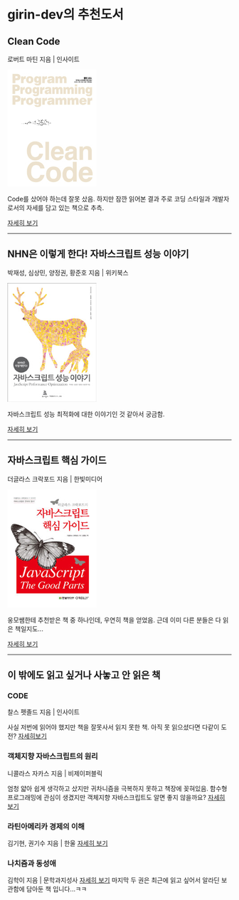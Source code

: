 # girin-dev의 추천도서

## Clean Code
로버트 마틴 지음 | 인사이트

![Clean Code 책 표지 이미지](./img/girin_clean-code.jpg)

Code를 샀어야 하는데 잘못 샀음. 하지만 잠깐 읽어본 결과 주로 코딩 스타일과 개발자로서의 자세를 담고 있는 책으로 추측.

[자세히 보기](http://www.aladin.co.kr/shop/wproduct.aspx?ItemId=34083680)

---

## NHN은 이렇게 한다! 자바스크립트 성능 이야기
박재성, 심상민, 양정권, 황준호 지음 | 위키북스

![NHN은 이렇게 한다! 자바스크립트 성능 이야기 표지 이미지](./img/girin_javascript-nhn.jpg)

자바스크립트 성능 최적화에 대한 이야기인 것 같아서 궁금함.

[자세히 보기](http://www.aladin.co.kr/shop/wproduct.aspx?ItemId=19506059)

---

## 자바스크립트 핵심 가이드
더글라스 크락포드 지음 | 한빛미디어

![자바스크립트 핵심 가이드 표지 이미지](./img/girin_javascript-core.jpg)

웅모쌤한테 추천받은 책 중 하나인데, 우연히 책을 얻었음. 근데 이미 다른 분들은 다 읽은 책일지도...

[자세히 보기](http://www.aladin.co.kr/shop/wproduct.aspx?ItemId=2608820)

---

## 이 밖에도 읽고 싶거나 사놓고 안 읽은 책
### CODE 
찰스 펫졸드 지음 | 인사이트

사실 저번에 읽어야 했지만 책을 잘못사서 읽지 못한 책. 아직 못 읽으셨다면 다같이 도전? [자세히보기](http://www.aladin.co.kr/shop/wproduct.aspx?ItemId=53051178)

### 객체지향 자바스크립트의 원리
니콜라스 자카스 지음 | 비제이퍼블릭

엄청 얇아 쉽게 생각하고 샀지만 귀차니즘을 극복하지 못하고 책장에 꽂혀있음. 함수형 프로그래밍에 관심이 생겼지만 객체지향 자바스크립트도 알면 좋지 않을까요? [자세히 보기](http://www.aladin.co.kr/shop/wproduct.aspx?ItemId=53810401)

### 라틴아메리카 경제의 이해 
김기현, 권기수 지음 | 한울
[자세히 보기](http://www.aladin.co.kr/shop/wproduct.aspx?ItemId=106419727)
### 나치즘과 동성애
김학이 지음 | 문학과지성사
[자세히 보기](http://www.aladin.co.kr/shop/wproduct.aspx?ItemId=32807999)
마지막 두 권은 최근에 읽고 싶어서 알라딘 보관함에 담아둔 책 입니다...ㅋㅋ